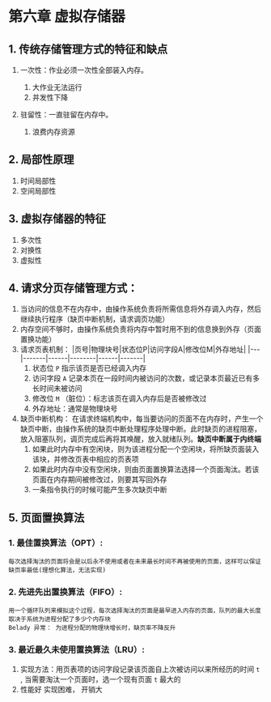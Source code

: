 # 第六章 虚拟存储器

## 1. 传统存储管理方式的特征和缺点

1. 一次性：作业必须一次性全部装入内存。

   1. 大作业无法运行
   2. 并发性下降
2. 驻留性：一直驻留在内存中。

   1. 浪费内存资源

## 2. 局部性原理 

1. 时间局部性
2. 空间局部性

## 3. 虚拟存储器的特征

1. 多次性
2. 对换性
3. 虚拟性

## 4. 请求分页存储管理方式：

1. 当访问的信息不在内存中，由操作系统负责将所需信息将外存调入内存，然后继续执行程序（缺页中断机制，请求调页功能）
2. 内存空间不够时，由操作系统负责将内存中暂时用不到的信息换到外存（页面置换功能）
3. 请求页表机制：
   |页号|物理块号|状态位P|访问字段A|修改位M|外存地址|
   |---|-------|------|--------|------|-------|
   1.  状态位 `P` 指示该页是否已经调入内存
   2.  访问字段 `A` 记录本页在一段时间内被访问的次数，或记录本页最近已有多长时间未被访问
   3.  修改位 `M` （脏位）：标志该页在调入内存后是否被修改过
   4.  外存地址：通常是物理块号
4. 缺页中断机构： 在请求终端机构中，每当要访问的页面不在内存时，产生一个缺页中断，由操作系统的缺页中断处理程序处理中断。此时缺页的进程阻塞，放入阻塞队列，调页完成后再将其唤醒，放入就绪队列。**缺页中断属于内终端**
   1. 如果此时内存中有空闲块，则为该进程分配一个空闲块，将所缺页面装入该块，并修改页表中相应的页表项
   2. 如果此时内存中没有空闲块，则由页面置换算法选择一个页面淘汰。若该页面在内存期间被修改过，则要其写回外存
   3. 一条指令执行的时候可能产生多次缺页中断

## 5. 页面置换算法

### 1. 最佳置换算法（OPT）:

    每次选择淘汰的页面将会是以后永不使用或者在未来最长时间不再被使用的页面，这样可以保证缺页率最低(理想化算法，无法实现)

### 2. 先进先出置换算法（FIFO）:

    用一个循环队列来模拟这个过程，每次选择淘汰的页面是最早进入内存的页面，队列的最大长度取决于系统为进程分配了多少个内存块
    Belady 异常： 为进程分配的物理块增长时，缺页率不降反升

### 3. 最近最久未使用置换算法（LRU）:

   1. 实现方法：用页表项的访问字段记录该页面自上次被访问以来所经历的时间 `t` , 当需要淘汰一个页面时，选一个现有页面 `t` 最大的  
   2. 性能好 实现困难， 开销大
